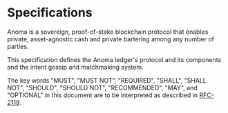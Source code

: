 # Specifications

Anoma is a sovereign, proof-of-stake blockchain protocol that enables private, asset-agnostic cash and private bartering among any number of parties.

This specification defines the Anoma ledger's protocol and its components and the intent gossip and matchmaking system.

The key words "MUST", "MUST NOT", "REQUIRED", "SHALL", "SHALL NOT", "SHOULD", "SHOULD NOT", "RECOMMENDED",  "MAY", and "OPTIONAL" in this document are to be interpreted as described in [RFC-2119](https://www.rfc-editor.org/rfc/rfc2119).
